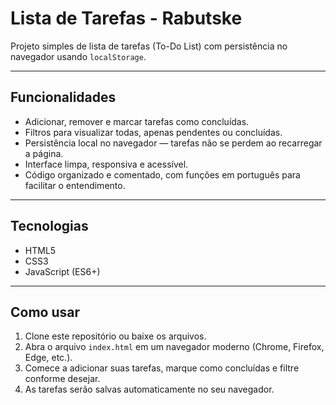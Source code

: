 # Lista de Tarefas - Rabutske

Projeto simples de lista de tarefas (To-Do List) com persistência no navegador usando `localStorage`.

---

## Funcionalidades

- Adicionar, remover e marcar tarefas como concluídas.
- Filtros para visualizar todas, apenas pendentes ou concluídas.
- Persistência local no navegador — tarefas não se perdem ao recarregar a página.
- Interface limpa, responsiva e acessível.
- Código organizado e comentado, com funções em português para facilitar o entendimento.

---

## Tecnologias

- HTML5
- CSS3
- JavaScript (ES6+)

---

## Como usar

1. Clone este repositório ou baixe os arquivos.
2. Abra o arquivo `index.html` em um navegador moderno (Chrome, Firefox, Edge, etc.).
3. Comece a adicionar suas tarefas, marque como concluídas e filtre conforme desejar.
4. As tarefas serão salvas automaticamente no seu navegador.

